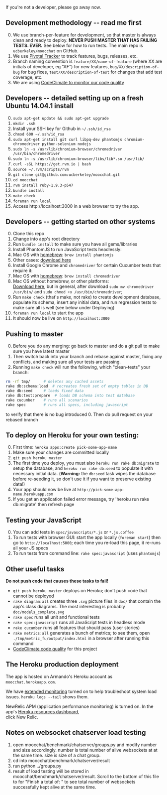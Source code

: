 If you're not a developer, please go away now.

## Development methodology -- read me first

0. We use branch-per-feature for development, so that master is always
clean and ready to deploy.  **NEVER PUSH MASTER THAT HAS FAILING TESTS.
EVER.**  See below for how to run tests.  The main repo is
`ucberkeley/moocchat` on GitHub. 
0. We use [Pivotal
Tracker](https://www.pivotaltracker.com/s/projects/1100148) to track
features, bugs, releases, etc.
0. Branch naming convention is `feature/XX/name-of-feature` (where XX
are initials of developer, eg "AF") for new features,
`bug/XX/description-of-bug` for bug fixes,
`test/XX/description-of-test` for changes that add test coverage, etc.
0. We are using [CodeClimate to monitor our code
quality](https://codeclimate.com/github/ucberkeley/moocchat)

## Developers -- detailed setting up on a fresh Ubuntu 14.04.1 install

0. `sudo apt-get update && sudo apt-get upgrade`
0. `mkdir .ssh`
0. Install your SSH key for Github in `~/.ssh/id_rsa`
0. `chmod 600 ~/.ssh/id_rsa`
0. `sudo apt-get install git curl libpq-dev phantomjs chromium-chromedriver python-selenium nodejs`
0. `sudo ln -s /usr/lib/chromium-browser/chromedriver /usr/bin/chromedriver`
0. `sudo ln -s /usr/lib/chromium-browser/libs/lib*.so /usr/lib/`
0. `curl -sSL https://get.rvm.io | bash`
0. `source ~/.rvm/scripts/rvm`
0. `git clone git@github.com:ucberkeley/moocchat.git`
0. `cd moocchat`
0. `rvm install ruby-1.9.3-p547`
0. `bundle install`
0. `make check`
0. `foreman run local`
0. Access http://localhost:3000 in a web browser to try the app.

## Developers -- getting started on other systems

0. Clone this repo
0. Change into app's root directory
0. Run `bundle install` to make sure you have all gems/libraries
0. Install PhantomJS to run JavaScript tests headlessly:
  1. Mac OS with [homebrew](http://brew.sh): `brew install phantomjs`
  1. Other cases: [download here](phantomjs.org/download.html)
0. Install Google Chrome and `chromedriver` for certain Cucumber tests
that require it:
  1. Mac OS with [homebrew](http://brew.sh): `brew install chromedriver`
  1. Mac OS without homebrew, or other platforms:   
  [Download here](https://code.google.com/p/selenium/wiki/ChromeDriver), but in
  general, after download `sudo mv chromedriver /usr/bin/` and `sudo chmod +x /usr/bin/chromedriver`;
0. Run `make check` (that's make, not rake) to create development
database, populate its schema, insert any initial data, and run
regression tests to make sure all is well (see below under Deploying)
0. `foreman run local` to start the app
0. It should now be live on `http://localhost:3000`

## Pushing to master

0. Before you do any merging:  go back to master and do a git pull to make sure you have latest master
0. Then switch back into your branch and rebase against master, fixing any conflicts, and making sure all your tests are passing.
0. Running `make check` will run the following, which "clean-tests" your branch:

```bash
rm -rf tmp/      # deletes any cached assets
rake db:schema:load  # recreates fresh set of empty tables in DB
rake db:seed     # loads fixed data
rake db:test:prepare  # loads DB schema into test database
rake cucumber    # runs all scenarios
rake spec        # runs all specs, including javascript
```

to verify that there is no bug introduced
0. Then do pull request on your rebased branch

## To deploy on Heroku for your own testing:

0. First time: `heroku apps:create pick-some-app-name`
0. Make sure your changes are committed locally
0. `git push heroku master`
0. The first time you deploy, you must also `heroku run rake db:migrate`
to setup the database, and `heroku run rake db:seed` to populate it with
necessary initial data.  (**Warning:**  the `db:seed` task wipes the
database before re-seeding it, so don't use it if you want to preserve
existing data!)
0. Your app should now be live at `http://pick-some-app-name.herokuapp.com`
0. If you get an application failed error message, try 'heroku run rake db:migrate' then refresh page

## Testing your JavaScript

0. You can add tests in `spec/javascripts/*.js` or `*.js.coffee`
0. To run tests with browser GUI: start the app locally (`foreman start`)
then go to `http://localhost:5000`; each
time you re-load this page, it re-runs all your JS specs
0. To run tests from command line: `rake spec:javascript` (uses
`phantomjs`) 

## Other useful tasks

**Do not push code that causes these tasks to fail!**

* `git push heroku master` deploys on Heroku; don't push code that
cannot be deployed
* `rake diagram:all` creates three `.svg` picture files in `doc/` that
contain the app's class diagrams.  The most interesting is probably `doc/models_complete.svg`
* `rake spec` runs all unit and functional tests
* `rake spec:javascript` runs all JavaScript tests in headless mode
* `rake cucumber` runs all features that should pass (user stories)
* `rake metrics:all` generates a bunch of metrics; to see them, open
`./tmp/metric_fu/output/index.html` in a browser after running this
command
* [CodeClimate code
quality](https://codeclimate.com/github/ucberkeley/moocchat) for this project

## The Heroku production deployment

The app is hosted on Armando's Heroku account as
`moocchat.herokuapp.com`.

We have [extended monitoring](https://devcenter.heroku.com/articles/log-runtime-metrics) 
turned on to help troubleshoot system load issues.  `heroku logs --tail`
shows them.

NewRelic APM (application performance monitoring) is turned on.  In
the app's [Heroku resources
dashboard](https://dashboard-next.heroku.com/apps/moocchat/resources),  
click New Relic.

## Notes on websocket chatserver load testing
1. open moocchat/benchmark/chatserver/groups.py and modify number and size accordingly. number is total number of alive websockets at at the same time. size is size of a chat group.
2. cd into moocchat/benchmark/chatserver/result
3. run python ../groups.py
4. result of load testing will be stored in moocchat/benchmark/chatserver/result. Scroll to the bottom of this file to for "Finish a total of: " to see total number of websockets successfully kept alive at the same time.

